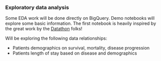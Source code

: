 ### Exploratory data analysis 

Some EDA work will be done directly on BigQuery. Demo notebooks will explore some basic information. 
The first notebook is heavily inspired by the great work by the [Datathon](https://github.com/MIT-LCP/sccm-datathon) folks!

Will be exploring the following data relationships: 

*  Patients demographics on survival, mortality, disease progression 
*  Patients length of stay based on disease and demographics 
